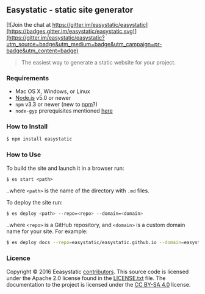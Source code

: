 ## Easystatic - static site generator

[![Join the chat at https://gitter.im/easystatic/easystatic](https://badges.gitter.im/easystatic/easystatic.svg)](https://gitter.im/easystatic/easystatic?utm_source=badge&utm_medium=badge&utm_campaign=pr-badge&utm_content=badge)

> The easiest way to generate a static website for your project.

### Requirements

  * Mac OS X, Windows, or Linux
  * [Node.js](https://nodejs.org/) v5.0 or newer
  * `npm` v3.3 or newer (new to [npm](https://docs.npmjs.com/)?)
  * `node-gyp` prerequisites mentioned [here](https://github.com/nodejs/node-gyp)

### How to Install

```sh
$ npm install easystatic  
```

### How to Use

To build the site and launch it in a browser run:

```
$ es start <path>
```

..where `<path>` is the name of the directory with `.md` files.

To deploy the site run:

```sh
$ es deploy <path> --repo=<repo> --domain=<domain>
```

..where `<repo>` is a GitHub repository, and `<domain>` is a custom domain name
for your site. For example:

```sh
$ es deploy docs --repo=easystatic/easystatic.github.io --domain=easystatic.com
```

### Licence

Copyright © 2016 Eeasystatic [contributors](https://github.com/easystatic/easystatic/graphs/contributors).
This source code is licensed under the Apache 2.0 license found in the
[LICENSE.txt](https://github.com/easystatic/easystatic/blob/master/LICENSE.txt) file.
The documentation to the project is licensed under the [CC BY-SA 4.0](http://creativecommons.org/licenses/by-sa/4.0/) license.

